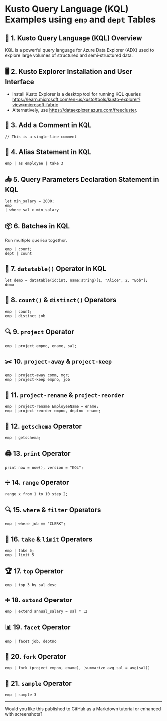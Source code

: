 # Kusto Query Language (KQL) Examples using `emp` and `dept` Tables


## 📌 1. Kusto Query Language (KQL) Overview
KQL is a powerful query language for Azure Data Explorer (ADX) used to explore large volumes of structured and semi-structured data.

## 🖥️ 2. Kusto Explorer Installation and User Interface
- install Kusto Explorer is a desktop tool for running KQL queries https://learn.microsoft.com/en-us/kusto/tools/kusto-explorer?view=microsoft-fabric
- Alternatively, use https://dataexplorer.azure.com/freecluster.

## 💬 3. Add a Comment in KQL
```kql
// This is a single-line comment
```

## 📛 4. Alias Statement in KQL
```kql
emp | as employee | take 3
```

## 📥 5. Query Parameters Declaration Statement in KQL
```kql
let min_salary = 2000;
emp
| where sal > min_salary
```

## 📦 6. Batches in KQL
Run multiple queries together:
```kql
emp | count;
dept | count
```

## 🧱 7. `datatable()` Operator in KQL
```kql
let demo = datatable(id:int, name:string)[1, "Alice", 2, "Bob"];
demo
```

## 🔢 8. `count()` & `distinct()` Operators
```kql
emp | count;
emp | distinct job
```

## 🔍 9. `project` Operator
```kql
emp | project empno, ename, sal;
```

## ✂️ 10. `project-away` & `project-keep`
```kql
emp | project-away comm, mgr;
emp | project-keep empno, job
```

## 🔄 11. `project-rename` & `project-reorder`
```kql
emp | project-rename EmployeeName = ename;
emp | project-reorder empno, deptno, ename;
```

## 🧬 12. `getschema` Operator
```kql
emp | getschema;
```

## 🖨️ 13. `print` Operator
```kql
print now = now(), version = "KQL";
```

## ➗ 14. `range` Operator
```kql
range x from 1 to 10 step 2;
```

## 🔍 15. `where` & `filter` Operators
```kql
emp | where job == "CLERK";
```

## 🎯 16. `take` & `limit` Operators
```kql
emp | take 5;
emp | limit 5
```

## 🏆 17. `top` Operator
```kql
emp | top 3 by sal desc
```

## ➕ 18. `extend` Operator
```kql
emp | extend annual_salary = sal * 12
```

## 📊 19. `facet` Operator
```kql
emp | facet job, deptno
```

## 🔁 20. `fork` Operator
```kql
emp | fork (project empno, ename), (summarize avg_sal = avg(sal))
```

## 🎲 21. `sample` Operator
```kql
emp | sample 3
```

---

Would you like this published to GitHub as a Markdown tutorial or enhanced with screenshots?
